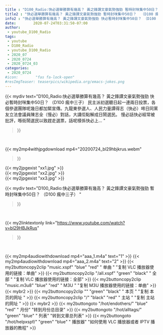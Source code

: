 ```yaml
---
title : "D100_Radio:快必選舉勝算有幾高？ 黃之鋒譚文豪氣勢強勁 暫時封咪集中50日？  （D100 瘋中三子） "
title2 : "快必選舉勝算有幾高？ 黃之鋒譚文豪氣勢強勁 暫時封咪集中50日？  （D100 瘋中三子） "
info2 : "快必選舉勝算有幾高？ 黃之鋒譚文豪氣勢強勁 快必暫時封咪集中50日？ （D100 瘋中三子） 民主派初選聽日起一連兩日投票，各個參選團隊呢幾日都加緊宣傳。九龍東參選人、人民力量譚得志（快必）噚日同黨友立法會議員陳志全（慢必）對話，大講佢點解成日鬧選民。 慢必話快必經常被批評，喺街鬧選民以致趕走選票，話呢樣係快必上... "
date:        2020-07-24T03:31:50-07:00
author:
 - youtube_D100_Radio
tags:
 - youtube
 - D100_Radio
 - youtube_D100_Radio
 - 2020_07
 - 2020_0724
 - 2020_0724_03
categories:
 - 2020_0724
#icon:        "fas fa-lock-open"
#resImgTeaser: teaserpics/wikipedia.org/emacs-jokes.png
---
```


{{< mydiv text="D100_Radio:快必選舉勝算有幾高？ 黃之鋒譚文豪氣勢強勁 快必暫時封咪集中50日？ （D100 瘋中三子） 民主派初選聽日起一連兩日投票，各個參選團隊呢幾日都加緊宣傳。九龍東參選人、人民力量譚得志（快必）噚日同黨友立法會議員陳志全（慢必）對話，大講佢點解成日鬧選民。 慢必話快必經常被批評，喺街鬧選民以致趕走選票，話呢樣係快必上... "
>}}
<br>


{{< my2mp4withjpgdownload mp4="20200724_bl29hbjkrus.webm"
>}}

{{< my2jpgexist "xx1.jpg" >}}<br>
{{< my2jpgexist "xx2.jpg" >}}<br>
{{< my2jpgexist "xx3.jpg" >}}<br>



{{< mydiv text="D100_Radio:快必選舉勝算有幾高？ 黃之鋒譚文豪氣勢強勁 暫時封咪集中50日？  （D100 瘋中三子） "
>}}
<br>

{{< my2linktextonly link="https://www.youtube.com/watch?v=bl29HBJkRus"
>}}


<br>

{{< my2mp4audiowithdownload mp4="aaa_1.m4a"    text="1" >}}
{{< my2mp4audiowithdownload mp4="aaa_2.m4a"    text="2" >}}
{{< my2buttoncopy2clip "music.xspf"        "blue"   "red"    " 单曲 "  "复制 VLC 播放器使用的链接：单曲" >}} {{< my2buttoncopy2clip "/all.xspf"         "green"  "black"  " 全部 "  "复制 VLC 播放器使用的链接：全部" >}} {{< my2buttoncopy2clip "music.m3u8"        "blue"   "red"    " M3U  "    "复制 M3U 播放器使用的链接：单曲" >}} {{< mybr2 >}} {{< my2buttoncopy2clip ""                  "green"  "black"  " 本页 "    "复制 本页的网址 " >}} {{< my2buttoncopy2clip "/"                 "black"  "red"    " 主站 "    "复制 主站的网址 " >}} {{< mybr2 >}} {{< my2buttongoto      "/hot/endothers/"   "blue"   "red"    " 月份"   "转到月份总目录" >}} {{< my2buttongoto      "/hot/alltags/"     "green"  "blue"   " 列表"   "转到文章总列表" >}} {{< my2buttongoto      "/hot/helpxspf/"    "green"  "blue"   " 播放器" "如何使用 VLC 播放器或者 IPTV 播放器的教程" >}} 
